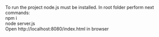 To run the project node.js must be installed. 
In root folder perform next commands:<br>
npm i<br>
node server.js<br>
Open http://localhost:8080/index.html in browser




